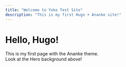 ```yaml
---
title: "Welcome to Yoko Test Site"
description: "This is my first Hugo + Ananke site!"
---
```


# Hello, Hugo!

This is my first page with the Ananke theme.  
Look at the Hero background above!
